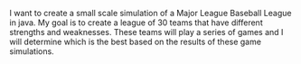 I want to create a small scale simulation of a Major League Baseball League in java.
My goal is to create a league of 30 teams that have different strengths and weaknesses.
These teams will play a series of games and I will determine which is the best based on
the results of these game simulations.
